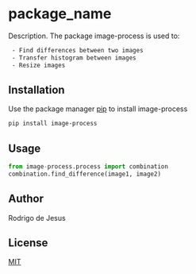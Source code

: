 # package_name

Description. 
The package image-process is used to: 
```bash
 - Find differences between two images
 - Transfer histogram between images
 - Resize images
```

## Installation

Use the package manager [pip](https://pip.pypa.io/en/stable/) to install image-process

```bash
pip install image-process
```

## Usage

```python
from image-process.process import combination
combination.find_difference(image1, image2)
```

## Author
Rodrigo de Jesus

## License
[MIT](https://choosealicense.com/licenses/mit/)
